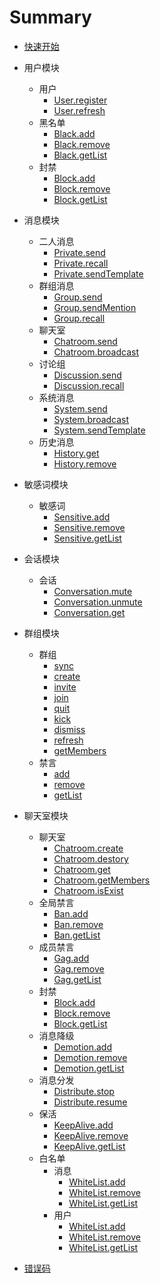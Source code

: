 # Summary

* [快速开始](quick-start.md)

* 用户模块
	* 用户
		* [User.register](user/user.md#register)
		* [User.refresh](user/user.md#refresh)
	* 黑名单
		* [Black.add](user/black.md#add)
		* [Black.remove](user/black.md#remove)
		* [Black.getList](user/black.md#getList)
	* 封禁
		* [Block.add](user/block.md#add)
		* [Block.remove](user/block.md#remove)
		* [Block.getList](user/block.md#getList)
* 消息模块
	* 二人消息
		* [Private.send](message/private.md#send)
		* [Private.recall](message/private.md#recall)
		* [Private.sendTemplate](message/private.md#sendTemplate)
	* 群组消息
		* [Group.send](message/group.md#send)
		* [Group.sendMention](message/group.md#sendMention)
		* [Group.recall](message/group.md#recall)
	* 聊天室
		* [Chatroom.send](message/chatroom.md#send)
		* [Chatroom.broadcast](message/chatroom.md#broadcast)
	* 讨论组
		* [Discussion.send](message/discussion.md#send)
		* [Discussion.recall](message/discussion.md#recall)
	* 系统消息
		* [System.send](message/system.md#send)
		* [System.broadcast](message/system.md#broadcast)
		* [System.sendTemplate](message/system.md#sendTemplate)
	* 历史消息
		* [History.get](message/history.md#get)
		* [History.remove](message/history.md#remove)
* 敏感词模块
	* 敏感词
		* [Sensitive.add](sensitive/sensitive.md#add)
		* [Sensitive.remove](sensitive/sensitive.md#remove)
		* [Sensitive.getList](sensitive/sensitive.md#getList)
* 会话模块
	* 会话
		* [Conversation.mute](conversation/conversation.md#mute)
		* [Conversation.unmute](conversation/conversation.md#unmute)
		* [Conversation.get](conversation/conversation.md#get)
* 群组模块
	* 群组
		* [sync](group/group.md#sync)
		* [create](group/group.md#create)
		* [invite](group/group.md#invite)
		* [join](group/group.md#join)
		* [quit](group/group.md#quit)
		* [kick](group/group.md#kick)
		* [dismiss](group/group.md#dismiss)
		* [refresh](group/group.md#refresh)
		* [getMembers](group/group.md#getMembers)
	* 禁言
		* [add](group/gag.md#add)
		* [remove](group/gag.md#remove)
		* [getList](group/gag.md#getList)
* 聊天室模块
	* 聊天室
		* [Chatroom.create](chatroom/chatroom.md#create)
		* [Chatroom.destory](chatroom/chatroom.md#destory)
		* [Chatroom.get](chatroom/chatroom.md#get)
		* [Chatroom.getMembers](chatroom/chatroom.md#getMembers)
		* [Chatroom.isExist](chatroom/chatroom.md#isExist)
	* 全局禁言
		* [Ban.add](chatroom/ban.md#add)
		* [Ban.remove](chatroom/ban.md#remove)
		* [Ban.getList](chatroom/ban.md#getList)
	* 成员禁言
		* [Gag.add](chatroom/gag.md#add)
		* [Gag.remove](chatroom/gag.md#remove)
		* [Gag.getList](chatroom/gag.md#getList)
	* 封禁
		* [Block.add](chatroom/block.md#add)
		* [Block.remove](chatroom/block.md#remove)
		* [Block.getList](chatroom/block.md#getList)
	* 消息降级
		* [Demotion.add](chatroom/demotion.md#add)
		* [Demotion.remove](chatroom/demotion.md#remove)
		* [Demotion.getList](chatroom/demotion.md#getList)
	* 消息分发
		* [Distribute.stop](chatroom/distribute.md#stop)
		* [Distribute.resume](chatroom/distribute.md#resume)
	* 保活
		* [KeepAlive.add](chatroom/keepalive.md#add)
		* [KeepAlive.remove](chatroom/keepalive.md#remove)
		* [KeepAlive.getList](chatroom/keepalive.md#getList)
	* 白名单
		* 消息
			* [WhiteList.add](chatroom/whitelist/message.md#add)
			* [WhiteList.remove](chatroom/whitelist/message.md#remove)
			* [WhiteList.getList](chatroom/whitelist/message.md#getList)
		* 用户
			* [WhiteList.add](chatroom/whitelist/user.md#add)
			* [WhiteList.remove](chatroom/whitelist/user.md#remove)
			* [WhiteList.getList](chatroom/whitelist/user.md#getList)
* [错误码](errorcode.md)